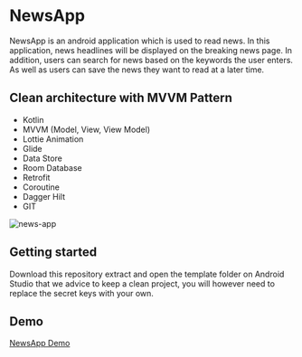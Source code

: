 # NewsApp
NewsApp is an android application which is used to read news. In this application, news headlines will be displayed on the breaking news page. In addition, users can search for news based on the keywords the user enters. As well as users can save the news they want to read at a later time.

## Clean architecture with MVVM Pattern
- Kotlin
- MVVM (Model, View, View Model)
- Lottie Animation
- Glide
- Data Store
- Room Database
- Retrofit
- Coroutine
- Dagger Hilt
- GIT

![news-app](https://github.com/nandaiqbalh/news-app/assets/70440045/abfee2cc-d270-43be-932f-46389bea2e1c)

## Getting started
Download this repository extract and open the template folder on Android Studio
that we advice to keep a clean project, you will however need to replace the secret keys with your own.

## Demo
<a href="https://www.instagram.com/p/Cn9O6UOgzbA/?utm_source=ig_web_copy_link&igshid=MzRlODBiNWFlZA==" target="_blank">NewsApp Demo</a>

